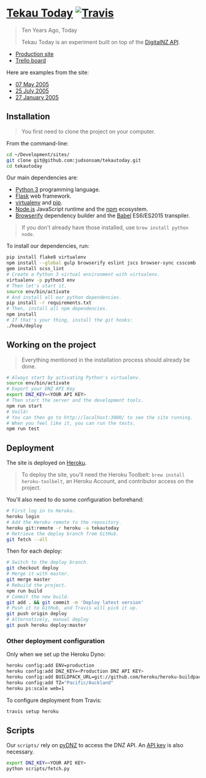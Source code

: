 [Tekau Today](http://www.tekautoday.xyz/) [![Travis](https://img.shields.io/travis/judsonsam/tekautoday.svg?style=flat-square)](https://travis-ci.org/judsonsam/tekautoday)
==========

> Ten Years Ago, Today
>
> Tekau Today is an experiment built on top of the [DigitalNZ API](http://digitalnz.org/developers).

- [Production site](http://www.tekautoday.xyz/)
- [Trello board](https://trello.com/b/ytZCXTVM/tekau-today)

Here are examples from the site:

- [07 May 2005](http://www.tekautoday.xyz/record/ddafdd0330ffb48b082d132a348648d2)
- [25 July 2005](http://www.tekautoday.xyz/record/8090b73800d9bb93beaf4a36f2a1f42a)
- [27 January 2005](http://www.tekautoday.xyz/record/bf117d33a0631e1beafa38c5b8ac5d35)

## Installation

> You first need to clone the project on your computer.

From the command-line:

```sh
cd ~/Development/sites/
git clone git@github.com:judsonsam/tekautoday.git
cd tekautoday
```

Our main dependencies are:

- [Python 3](https://www.python.org/) programming language.
- [Flask](http://flask.pocoo.org/) web framework.
- [virtualenv](https://virtualenv.pypa.io/en/latest/) and [pip](https://pypi.python.org/pypi/pip).
- [Node.js](nodejs.org) JavaScript runtime and the [npm](https://www.npmjs.com/) ecosystem.
- [Browserify](http://browserify.org/) dependency builder and the [Babel](https://babeljs.io/) ES6/ES2015 transpiler.

> If you don't already have those installed, use `brew install python node`.

To install our dependencies, run:

```sh
pip install flake8 virtualenv
npm install --global gulp browserify eslint jscs browser-sync csscomb
gem install scss_lint
# Create a Python 3 virtual environment with virtualenv.
virtualenv -p python3 env
# Then let's start it.
source env/bin/activate
# And install all our python dependencies.
pip install -r requirements.txt
# Then, install all npm dependencies.
npm install
# If that's your thing, install the git hooks:
./hook/deploy
```

## Working on the project

> Everything mentioned in the installation process should already be done.

~~~sh
# Always start by activating Python's virtualenv.
source env/bin/activate
# Export your DNZ API Key
export DNZ_KEY=<YOUR API KEY>
# Then start the server and the development tools.
npm run start
# Voilà!
# You can then go to http://localhost:3000/ to see the site running.
# When you feel like it, you can run the tests.
npm run test
~~~

## Deployment

The site is deployed on [Heroku](http://heroku.com/).

> To deploy the site, you'll need the Heroku Toolbelt: `brew install heroku-toolbelt`, an Heroku Account, and contributor access on the project.

You'll also need to do some configuration beforehand:

~~~sh
# First log in to Heroku.
heroku login
# Add the Heroku remote to the repository.
heroku git:remote -r heroku -a tekautoday
# Retrieve the deploy branch from GitHub.
git fetch --all
~~~

Then for each deploy:

~~~sh
# Switch to the deploy branch.
git checkout deploy
# Merge it with master.
git merge master
# Rebuild the project.
npm run build
# Commit the new build.
git add . && git commit -m 'Deploy latest version'
# Push it to GitHub, and Travis will pick it up.
git push origin deploy
# Alternatively, manual deploy
git push heroku deploy:master
~~~

### Other deployment configuration

Only when we set up the Heroku Dyno:

~~~sh
heroku config:add ENV=production
heroku config:add DNZ_KEY=<Production DNZ API KEY>
heroku config:add BUILDPACK_URL=git://github.com/heroku/heroku-buildpack-python.git
heroku config:add TZ="Pacific/Auckland"
heroku ps:scale web=1
~~~

To configure deployment from Travis:

~~~sh
travis setup heroku
~~~

## Scripts

Our `scripts/` rely on [pyDNZ](https://github.com/fogonwater/pydnz) to access the DNZ API. An [API key](http://www.digitalnz.org/developers) is also necessary.

```sh
export DNZ_KEY=<YOUR API KEY>
python scripts/fetch.py
```
